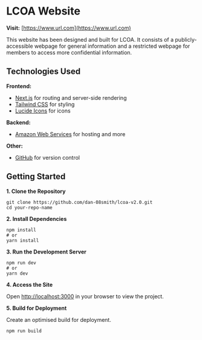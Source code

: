 # LCOA Website

**Visit:** [https://www.url.com](https://www.url.com)

This website has been designed and built for LCOA. It consists of a publicly-accessible webpage for general information and a restricted webpage for members to access more confidential information.

## Technologies Used

**Frontend:**
- [Next.js](https://nextjs.org/) for routing and server-side rendering
- [Tailwind CSS](https://tailwindcss.com/) for styling
- [Lucide Icons](https://lucide.dev/) for icons

**Backend:**
- [Amazon Web Services](https://aws.amazon.com/) for hosting and more

**Other:**
- [GitHub](https://github.com/) for version control

## Getting Started

**1. Clone the Repository**
```
git clone https://github.com/dan-08smith/lcoa-v2.0.git
cd your-repo-name
```

**2. Install Dependencies**
```
npm install
# or
yarn install
```

**3. Run the Development Server**
```
npm run dev
# or
yarn dev
```

**4. Access the Site**

Open [http://localhost:3000](http://localhost:3000) in your browser to view the project.

**5. Build for Deployment**

Create an optimised build for deployment.
```
npm run build
```